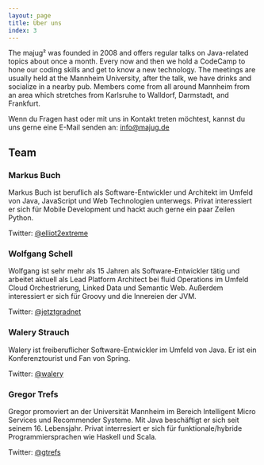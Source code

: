 ```yaml
---
layout: page
title: Über uns
index: 3
---
```


<p class="message">
  The majug² was founded in 2008 and offers regular talks on Java-related topics about once a month. Every now and then we hold a CodeCamp to hone our coding skills and get to know a new technology.
  The meetings are usually held at the Mannheim University, after the talk, we have drinks and socialize in a nearby pub. Members come from all around Mannheim from an area which stretches from Karlsruhe to Walldorf, Darmstadt, and Frankfurt.
</p>

Wenn du Fragen hast oder mit uns in Kontakt treten möchtest, kannst du uns gerne eine E-Mail senden an: [info@majug.de](mailto:info@majug.de)

## Team

### Markus Buch

Markus Buch ist beruflich als Software-Entwickler und Architekt im Umfeld von Java, JavaScript und Web Technologien unterwegs. Privat interessiert er sich für Mobile Development und hackt auch gerne ein paar Zeilen Python.

Twitter: [@elliot2extreme](https://twitter.com/elliot2extreme)

### Wolfgang Schell

Wolfgang ist sehr mehr als 15 Jahren als Software-Entwickler tätig und arbeitet aktuell als Lead Platform Architect bei fluid Operations im Umfeld Cloud Orchestrierung, Linked Data und Semantic Web. Außerdem interessiert er sich für Groovy und die Innereien der JVM.

Twitter: [@jetztgradnet](https://twitter.com/jetztgradnet)

### Walery Strauch

Walery ist freiberuflicher Software-Entwickler im Umfeld von Java. Er ist ein Konferenztourist und Fan von Spring.

Twitter: [@walery](https://twitter.com/walery)

### Gregor Trefs

Gregor promoviert an der Universität Mannheim im Bereich Intelligent Micro Services und Recommender Systeme. Mit Java beschäftigt er sich seit seinem 16. Lebensjahr. Privat interresiert er sich für funktionale/hybride Programmiersprachen wie Haskell und Scala.

Twitter: [@gtrefs](https://twitter.com/gtrefs)
